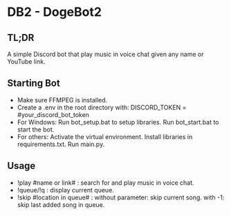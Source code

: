 # DB2 - DogeBot2
## TL;DR
A simple Discord bot that play music in voice chat given any name or YouTube link.
## Starting Bot
* Make sure FFMPEG is installed.
* Create a .env in the root directory with: DISCORD_TOKEN = #your_discord_bot_token
* For Windows: Run bot_setup.bat to setup libraries. Run bot_start.bat to start the bot.
* For others: Activate the virtual environment. Install libraries in requirements.txt. Run main.py.
## Usage
* !play #name or link# : search for and play music in voice chat.
* !queue/!q : display current queue.
* !skip #location in queue# : without parameter: skip current song. with -1: skip last added song in queue.
  
